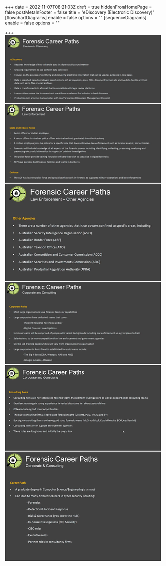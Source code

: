 +++
date = 2022-11-07T08:21:03Z
draft = true
hiddenFromHomePage = false
postMetaInFooter = false
title = "eDiscovery (Electronic Discovery)"
[flowchartDiagrams]
enable = false
options = ""
[sequenceDiagrams]
enable = false
options = ""

+++
![](/uploads/snipaste_2022-11-07_19-20-46.jpg)  
![](/uploads/snipaste_2022-11-07_19-27-51.jpg)  
![](/uploads/snipaste_2022-11-07_19-31-22.jpg)  
![](/uploads/snipaste_2022-11-07_19-32-50.jpg)  
![](/uploads/snipaste_2022-11-07_19-36-39.jpg)  
![](/uploads/snipaste_2022-11-07_19-43-48.jpg)